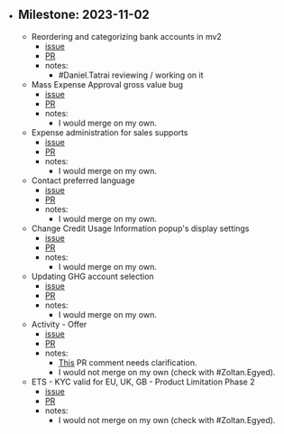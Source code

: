 - ## Milestone: 2023-11-02
	- Reordering and categorizing bank accounts in mv2
		- [issue](https://gitlab.vertis.com:8443/vertis/mv2/-/issues/6674)
		- [PR](https://gitlab.vertis.com:8443/vertis/mv2/-/merge_requests/222/diffs)
		- notes:
			- #Daniel.Tatrai reviewing / working on it
	- Mass Expense Approval gross value bug
		- [issue](https://gitlab.vertis.com:8443/vertis/mv2/-/issues/7085)
		- [PR](https://gitlab.vertis.com:8443/vertis/mv2/-/merge_requests/471/diffs)
		- notes:
			- I would merge on my own.
	- Expense administration for sales supports
		- [issue](https://gitlab.vertis.com:8443/vertis/mv2/-/issues/7074)
		- [PR](https://gitlab.vertis.com:8443/vertis/mv2/-/merge_requests/468/diffs)
		- notes:
			- I would merge on my own.
	- Contact preferred language
		- [issue](https://gitlab.vertis.com:8443/vertis/mv2/-/issues/6999)
		- [PR](https://gitlab.vertis.com:8443/vertis/mv2/-/merge_requests/449/diffs)
		- notes:
			- I would merge on my own.
	- Change Credit Usage Information popup's display settings
		- [issue](https://gitlab.vertis.com:8443/vertis/mv2/-/issues/6994)
		- [PR](https://gitlab.vertis.com:8443/vertis/mv2/-/merge_requests/446/diffs)
		- notes:
			- I would merge on my own.
	- Updating GHG account selection
		- [issue](https://gitlab.vertis.com:8443/vertis/mv2/-/issues/6868)
		- [PR](https://gitlab.vertis.com:8443/vertis/mv2/-/merge_requests/384/diffs)
		- notes:
			- I would merge on my own.
	- Activity - Offer
		- [issue](https://gitlab.vertis.com:8443/vertis/mv2/-/issues/6764)
		- [PR](https://gitlab.vertis.com:8443/vertis/mv2/-/merge_requests/312/diffs)
		- notes:
			- [This](https://gitlab.vertis.com:8443/vertis/mv2/-/merge_requests/312#note_14401) PR comment needs clarification.
			- I would not merge on my own (check with #Zoltan.Egyed).
	- ETS - KYC valid for EU, UK, GB - Product Limitation Phase 2
		- [issue](https://gitlab.vertis.com:8443/vertis/mv2/-/issues/6525)
		- [PR](https://gitlab.vertis.com:8443/vertis/mv2/-/merge_requests/245)
		- notes:
			- I would not merge on my own (check with #Zoltan.Egyed).